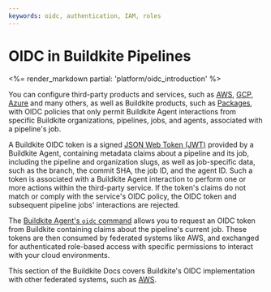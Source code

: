```yaml
---
keywords: oidc, authentication, IAM, roles
---
```


# OIDC in Buildkite Pipelines

<%= render_markdown partial: 'platform/oidc_introduction' %>

You can configure third-party products and services, such as [AWS](https://aws.amazon.com/), [GCP](https://cloud.google.com/), [Azure](https://azure.microsoft.com/) and many others, as well as Buildkite products, such as [Packages](/docs/packages/security/oidc), with OIDC policies that only permit Buildkite Agent interactions from specific Buildkite organizations, pipelines, jobs, and agents, associated with a pipeline's job.

A Buildkite OIDC token is a signed [JSON Web Token (JWT)](https://jwt.io/) provided by a Buildkite Agent, containing metadata claims about a pipeline and its job, including the pipeline and organization slugs, as well as job-specific data, such as the branch, the commit SHA, the job ID, and the agent ID. Such a token is associated with a Buildkite Agent interaction to perform one or more actions within the third-party service. If the token's claims do not match or comply with the service's OIDC policy, the OIDC token and subsequent pipeline jobs' interactions are rejected.

The [Buildkite Agent's `oidc` command](/docs/agent/v3/cli-oidc) allows you to request an OIDC token from Buildkite containing claims about the pipeline's current job. These tokens are then consumed by federated systems like AWS, and exchanged for authenticated role-based access with specific permissions to interact with your cloud environments.

This section of the Buildkite Docs covers Buildkite's OIDC implementation with other federated systems, such as [AWS](/docs/pipelines/security/oidc/aws).
